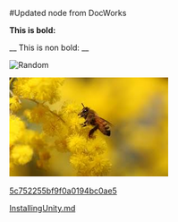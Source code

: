  

 #Updated node from DocWorks 

 __This is bold:__ 

 __ This is non bold: __ 

 ![Random](https://images.pexels.com/photos/67636/rose-blue-flower-rose-blooms-67636.jpeg)

 ![](Images/test21_5c7caeb8eed1782094fbf4dd.jpeg) 

 

 [5c752255bf9f0a0194bc0ae5](Examples/code_2_5c752255bf9f0a0194bc0ae5.cs) 

 

 

 [InstallingUnity.md](InstallingUnity.md)
